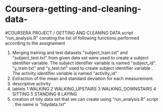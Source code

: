 Coursera-getting-and-cleaning-data-
===================================
#COURSERA PROJECT / GETTING AND CLEANING DATA
script "run_analysis.R" conating the list of following functions performed according to the assignement
1.	Merging  training and test datasets 
 "subject_train.txt" and "subject_test.txt" from given data set were used to create a subject identifier variable. The subject identifier variable is  named "subject_id".
"y_train.txt" and "y_test.txt" used to create subject identifier variable . The activity identifier variable is named "activity_id" 
2.	Extraction of the mean and standard deviation for each measurement.
3.	 descriptive activity 
4. lablels 
1 WALKING
2 WALKING_UPSTAIRS
3 WALKING_DOWNSTAIRS
4 SITTING
5 STANDING
6 LAYING
5. creation of tidy data set that we can create using  "run_analysis.R" script . the name is  "tidydata.txt"
